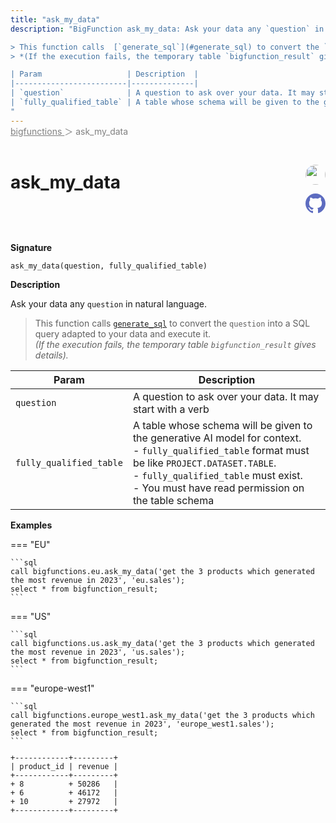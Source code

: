 ```yaml
---
title: "ask_my_data"
description: "BigFunction ask_my_data: Ask your data any `question` in natural language.

> This function calls  [`generate_sql`](#generate_sql) to convert the `question` into a SQL query adapted to your data and execute it.<br>
> *(If the execution fails, the temporary table `bigfunction_result` gives details).*

| Param                   | Description  |
|-------------------------|--------------|
| `question`              | A question to ask over your data. It may start with a verb |
| `fully_qualified_table` | A table whose schema will be given to the generative AI model for context.<br> - `fully_qualified_table` format must be like `PROJECT.DATASET.TABLE`.<br>  - `fully_qualified_table` must exist.<br>  - You must have read permission on the table schema  |
"
---
```


<span style="color: gray; position: relative; top: -1rem">
  <a href=".." style="color: gray">bigfunctions </a> ＞ ask_my_data
</span>

# ask_my_data


<div style="position: relative; top: -4rem; margin-bottom:  -2rem; text-align: right; z-index: 9999;">
  
  <a href="https://www.linkedin.com/in/paul-marcombes" title="Author: Paul Marcombes" target="_blank">
    <img src="https://lh3.googleusercontent.com/a-/ACB-R5RDf2yxcw1p_IYLCKmiUIScreatDdhG8B83om6Ohw=s260" width="32" style=" border-radius: 50% !important">
  </a>
  
  <a href="ask_my_data.yaml" title="Edit on GitHub" target="_blank"><svg xmlns="http://www.w3.org/2000/svg" width="32" height="32" viewBox="0 0 24 24"><path fill="#5d6cc0" d="M12 0c-6.626 0-12 5.373-12 12 0 5.302 3.438 9.8 8.207 11.387.599.111.793-.261.793-.577v-2.234c-3.338.726-4.033-1.416-4.033-1.416-.546-1.387-1.333-1.756-1.333-1.756-1.089-.745.083-.729.083-.729 1.205.084 1.839 1.237 1.839 1.237 1.07 1.834 2.807 1.304 3.492.997.107-.775.418-1.305.762-1.604-2.665-.305-5.467-1.334-5.467-5.931 0-1.311.469-2.381 1.236-3.221-.124-.303-.535-1.524.117-3.176 0 0 1.008-.322 3.301 1.23.957-.266 1.983-.399 3.003-.404 1.02.005 2.047.138 3.006.404 2.291-1.552 3.297-1.23 3.297-1.23.653 1.653.242 2.874.118 3.176.77.84 1.235 1.911 1.235 3.221 0 4.609-2.807 5.624-5.479 5.921.43.372.823 1.102.823 2.222v3.293c0 .319.192.694.801.576 4.765-1.589 8.199-6.086 8.199-11.386 0-6.627-5.373-12-12-12z"/></svg></a>
</div>



**Signature** 
```
ask_my_data(question, fully_qualified_table)
```

**Description**

Ask your data any `question` in natural language.

> This function calls  [`generate_sql`](#generate_sql) to convert the `question` into a SQL query adapted to your data and execute it.<br>
> *(If the execution fails, the temporary table `bigfunction_result` gives details).*

| Param                   | Description  |
|-------------------------|--------------|
| `question`              | A question to ask over your data. It may start with a verb |
| `fully_qualified_table` | A table whose schema will be given to the generative AI model for context.<br> - `fully_qualified_table` format must be like `PROJECT.DATASET.TABLE`.<br>  - `fully_qualified_table` must exist.<br>  - You must have read permission on the table schema  |






**Examples**













=== "EU"

    ```sql
    call bigfunctions.eu.ask_my_data('get the 3 products which generated the most revenue in 2023', 'eu.sales');
    select * from bigfunction_result;
    ```




=== "US"

    ```sql
    call bigfunctions.us.ask_my_data('get the 3 products which generated the most revenue in 2023', 'us.sales');
    select * from bigfunction_result;
    ```




=== "europe-west1"

    ```sql
    call bigfunctions.europe_west1.ask_my_data('get the 3 products which generated the most revenue in 2023', 'europe_west1.sales');
    select * from bigfunction_result;
    ```











<pre style="margin-top: -1rem;">
<code style="padding-top: 0px; padding-bottom: 0px;">
+------------+---------+
| product_id | revenue |
+------------+---------+
+ 8          + 50286   |
+ 6          + 46172   |
+ 10         + 27972   |
+------------+---------+

</code>
</pre>







